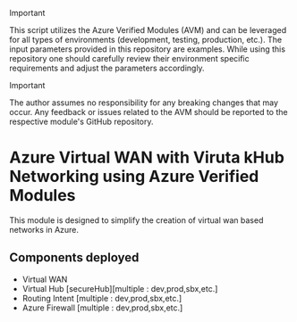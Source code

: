 <!-- BEGIN_TF_DOCS -->
> [!IMPORTANT]
> This script utilizes the Azure Verified Modules (AVM) and can be leveraged for all types of environments (development, testing, production, etc.). The input parameters provided in this repository are examples. While using this repository one should carefully review their environment specific requirements and adjust the parameters accordingly.

> [!IMPORTANT]
> The author assumes no responsibility for any breaking changes that may occur. Any feedback or issues related to the AVM should be reported to the respective module's GitHub repository.


# Azure Virtual WAN with Viruta kHub Networking using Azure Verified Modules

This module is designed to simplify the creation of virtual wan based networks in Azure.

## Components deployed

- Virtual WAN
- Virtual Hub [secureHub][multiple : dev,prod,sbx,etc.]
- Routing Intent [multiple : dev,prod,sbx,etc.]
- Azure Firewall [multiple : dev,prod,sbx,etc.]



